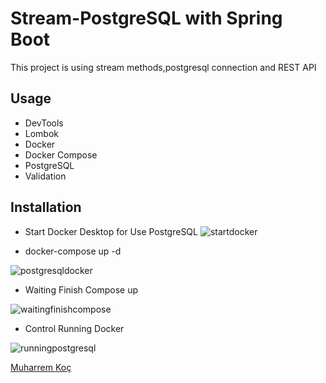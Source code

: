 # Stream-PostgreSQL with Spring Boot

This project is using stream methods,postgresql connection and REST API


## Usage

- DevTools
- Lombok
- Docker
- Docker Compose
- PostgreSQL
- Validation


## Installation

- Start Docker Desktop for Use PostgreSQL
 ![startdocker](https://user-images.githubusercontent.com/80245013/133580226-e77b2d35-6be2-43ca-999f-e9ca111abe25.png)



- docker-compose up -d

![postgresqldocker](https://user-images.githubusercontent.com/80245013/133580287-a7d2f764-e2bb-4dfc-8364-3f3257540150.png)


- Waiting Finish Compose up


![waitingfinishcompose](https://user-images.githubusercontent.com/80245013/133580354-3b3e002d-31c0-4bef-b0a8-64a426bce926.png)


- Control Running Docker


![runningpostgresql](https://user-images.githubusercontent.com/80245013/133580380-20e9e2ab-c6cf-4335-a787-d63a06a66298.png)




[Muharrem Koç](https://github.com/muharremkoc)
